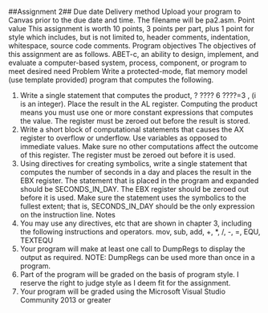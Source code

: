 ##Assignment 2##
Due date
Delivery method
Upload your program to Canvas prior to the due date and time. The filename will
be pa2.asm.
Point value
This assignment is worth 10 points, 3 points per part, plus 1 point for style which
includes, but is not limited to, header comments, indentation, whitespace,
source code comments.
Program objectives
The objectives of this assignment are as follows. ABET-c, an ability to design,
implement, and evaluate a computer-based system, process, component, or
program to meet desired need
Problem
Write a protected-mode, flat memory model (use template provided) program
that computes the following.
1. Write a single statement that computes the product, ? ???? 6
????=3 , (i is an integer).
Place the result in the AL register. Computing the product means you must use
one or more constant expressions that computes the value. The register must be
zeroed out before the result is stored.
2. Write a short block of computational statements that causes the AX register to
overflow or underflow. Use variables as opposed to immediate values. Make sure
no other computations affect the outcome of this register. The register must be
zeroed out before it is used.
3. Using directives for creating symbolics, write a single statement that computes
the number of seconds in a day and places the result in the EBX register. The
statement that is placed in the program and expanded should be
SECONDS_IN_DAY. The EBX register should be zeroed out before it is used. Make 
sure the statement uses the symbolics to the fullest extent; that is,
SECONDS_IN_DAY should be the only expression on the instruction line.
Notes
1. You may use any directives, etc that are shown in chapter 3, including the
following instructions and operators.
mov, sub, add, +, *, /, -, =, EQU, TEXTEQU
2. Your program will make at least one call to DumpRegs to display the output as
required. NOTE: DumpRegs can be used more than once in a program.
3. Part of the program will be graded on the basis of program style. I reserve the
right to judge style as I deem fit for the assignment.
4. Your program will be graded using the Microsoft Visual Studio Community 2013
or greater